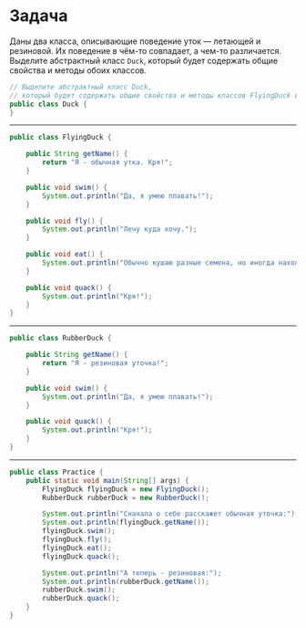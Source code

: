 # Задача

Даны два класса, описывающие поведение уток — летающей и резиновой. Их поведение в чём-то совпадает, а чем-то
различается. Выделите абстрактный класс `Duck`, который будет содержать общие свойства и методы обоих классов.


```java
// Выделите абстрактный класс Duck,
// который будет содержать общие свойства и методы классов FlyingDuck и RubberDuck
public class Duck {
}
```

---

```java
public class FlyingDuck {

    public String getName() {
        return "Я - обычная утка. Кря!";
    }

    public void swim() {
        System.out.println("Да, я умею плавать!");
    }

    public void fly() {
        System.out.println("Лечу куда хочу.");
    }

    public void eat() {
        System.out.println("Обычно кушаю разные семена, но иногда нахожу хлебушек.");
    }

    public void quack() {
        System.out.println("Кря!");
    }
}
```

---

```java
public class RubberDuck {

    public String getName() {
        return "Я - резиновая уточка!";
    }

    public void swim() {
        System.out.println("Да, я умею плавать!");
    }

    public void quack() {
        System.out.println("Кря!");
    }
}
```

---

```java
public class Practice {
    public static void main(String[] args) {
        FlyingDuck flyingDuck = new FlyingDuck();
        RubberDuck rubberDuck = new RubberDuck();

        System.out.println("Сначала о себе расскажет обычная уточка:");
        System.out.println(flyingDuck.getName());
        flyingDuck.swim();
        flyingDuck.fly();
        flyingDuck.eat();
        flyingDuck.quack();

        System.out.println("А теперь - резиновая:");
        System.out.println(rubberDuck.getName());
        rubberDuck.swim();
        rubberDuck.quack();
    }
}
```
